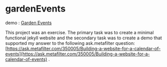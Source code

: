 # gardenEvents


demo : [Garden Events](https://dc25.github.io/gardenEvents)

This project was an exercise.   The primary task was to create a minimal functional jekyll website and the secondary task was to create a demo that supported my answer to the following ask.metafilter question: [https://ask.metafilter.com/350005/Building-a-website-for-a-calendar-of-events](https://ask.metafilter.com/350005/Building-a-website-for-a-calendar-of-events) .

